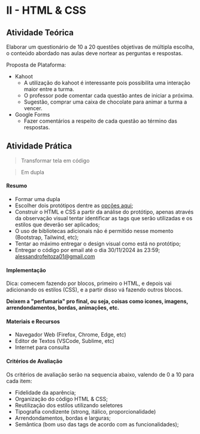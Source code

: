 # II - HTML & CSS

## Atividade Teórica
Elaborar um questionário de 10 a 20 questões objetivas de múltipla escolha, o conteúdo abordado nas aulas deve nortear as perguntas e respostas.

Proposta de Plataforma:
- Kahoot
	- A utilização do kahoot é interessante pois possibilita uma interação maior entre a turma.
	- O professor pode comentar cada questão antes de iniciar a próxima.
	- Sugestão, comprar uma caixa de chocolate para animar a turma a vencer.
- Google Forms
	- Fazer comentários a respeito de cada questão ao término das respostas.

## Atividade Prática
> Transformar tela em código

> Em dupla

#### Resumo
- Formar uma dupla
- Escolher dois protótipos dentre as [opções aqui](/Modulo_I/II-HTML_e_CSS/imagens/mobile/);
- Construir o HTML e CSS a partir da análise do protótipo, apenas através da observação visual tentar identificar as tags que serão utilizadas e os estilos que deverão ser aplicados;
- O uso de bibliotecas adicionais não é permitido nesse momento (Bootstrap, Tailwind, etc);
- Tentar ao máximo entregar o design visual como está no protótipo;
- Entregar o código por email até o dia 30/11/2024 às 23:59; alessandrofeitoza01@gmail.com

#### Implementação
Dica: comecem fazendo por blocos, primeiro o HTML, e depois vai adicionando os estilos (CSS), e a partir disso vá fazendo outros blocos.

**Deixem  a "perfumaria" pro final, ou seja, coisas como icones, imagens, arrendondamentos, bordas, animações, etc.**

#### Materiais e Recursos
- Navegador Web (Firefox, Chrome, Edge, etc)
- Editor de Textos (VSCode, Sublime, etc)
- Internet para consulta

#### Critérios de Avaliação
Os critérios de avaliação serão na sequencia abaixo, valendo de 0 a 10 para cada item:
- Fidelidade da aparência;
- Organização do código HTML & CSS;
- Reutilização dos estilos utilizando seletores
- Tipografia condizente (strong, itálico, proporcionalidade)
- Arrendondamentos, bordas e larguras;
- Semântica (bom uso das tags de acordo com as funcionalidades);
